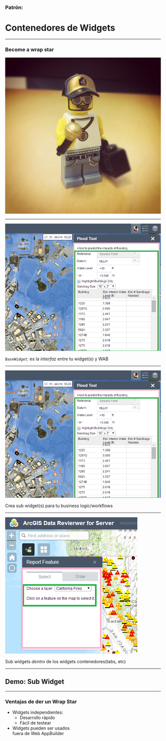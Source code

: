 <!-- .slide: data-background="reveal.js/img/bg-4.png" -->
### Patrón:
# Contenedores de Widgets

---

<!-- .slide: data-background="reveal.js/img/bg-5.png" -->
### Become a wrap star


<img src="img/lego-rapper-7302642156_268095d4f2_o.jpg" />

---

<!-- .slide: data-background="reveal.js/img/bg-5.png" -->
<img src="img/nasa-screenshot.png" />

`BaseWidget`: es la <em>interfaz</em> entre tu widget(s) y WAB

---

<!-- .slide: data-background="reveal.js/img/bg-5.png" -->
<img src="img/nasa-screenshot.png" />

Crea sub widget(s) para tu business logic/workflows

---

<!-- .slide: data-background="reveal.js/img/bg-5.png" -->
<img src="img/drs-tabs-screenshot.png" />

Sub widgets *dentro* de los widgets contenedores(tabs, etc) 

---

<!-- .slide: data-background="reveal.js/img/bg-6.png" -->
## Demo: Sub Widget

---

<!-- .slide: data-background="reveal.js/img/bg-5.png" -->
### Ventajas de der un Wrap Star

<ul>
	<li class="fragment">Widgets independientes:
	  <ul>
	    <li>Desarrollo rápido</li>
	    <li>Fácil de testear</li>
	  </ul>
	</li>
	<li class="fragment">Widgets pueden ser usados
	<br/> fuera de Web AppBuilder</li>
</ul>

